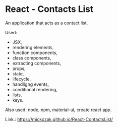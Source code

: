 # React - Contacts List

An application that acts as a contact list.

Used:

- JSX,
- rendering elements,
- function components,
- class components,
- extracting components,
- props,
- state,
- lifecycle,
- handligng events,
- conditional rendering,
- lists,
- keys.

Also used: node, npm, material-ui, create react app.

Link.: https://mickozak.github.io/React-ContactsList/
